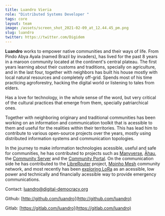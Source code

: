 ```yaml
---
title: Luandro Vieria
role: "Distributed Systems Developer "
tags: core
layout: team
image: /assets/screen_shot_2021-02-09_at_12.44.45_pm.png
slug: luandro
twitter: https://twitter.com/Digidem
---
```

**Luandro** works to empower native communities and their ways of life. From Pindo Abya Ayala (named Brazil by invaders), has lived for the past 8 years in a maroon community located at the continent's central plateau. The first years learning about their customs and traditions, specially on agriculture, and in the last four, together with neighbors has built his house mostly with local natural resources and completely off-grid. Spends most of his time practicing agroforestry, hacking the digital world or listening to tales from elders.

Has a love for technology, in the whole sense of the word, but very critical of the cultural practices that emerge from them, specially patriarchical ones.

Together with neighboring originary and traditional communities has been working on an information and communication toolkit that is acessible to them and useful for the realities within their territories. This has lead him to contribute to various open-source projects over the years, mostly using distributed information systems and communication topologies.

In the journey to make information technologies acessible, useful and safe for communities, he has contributed to projects such as [Manyverse](https://www.manyver.se/), [Āhau](https://ahau.io/), the [Community Server](https://gitlab.com/coletivo-coolab/servidor-comunitario) and the [Community Portal](http://portal-comunitario.coolab.org/). On the communication side he has contributed to the [LibreRouter](https://librerouter.org/) project, [Moinho Mesh](https://viewer.scuttlebot.io/%25lIbjvwjLq4hBknipechzRpNLCS2YTGhiDaBHmGDRCVs%3D.sha256) community network, and most recently has been [exploring LoRa](https://viewer.scuttlebot.io/%25hMC%2FIx%2FmnDvk0KYGcvXGo%2FKt8UuegWYz6vB91RyhIKQ%3D.sha256) as an acessible, low power and technically and financially acessible way to provide emergency communications.

Contact: [luandro@digital-democracy.org](mailto:luandro@digital-democracy.org)

Github: [http://github.com/​luandro](http://github.com/luandro)

Gitlab: [https://gitlab.com/​luandro](https://gitlab.com/luandro)